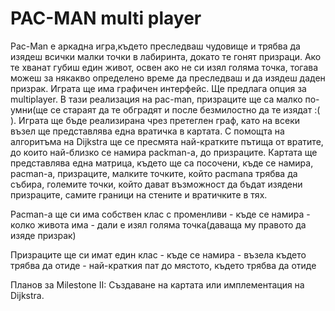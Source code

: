 PAC-MAN multi player
===================


Pac-Man е аркадна игра,където преследваш чудовище и трябва да изядеш всички малки точки  в лабиринта,  докато те гонят призраци. Ако те  хванат губиш един живот, освен ако не си изял голяма точка, тогава можеш за някакво определено време да преследваш и да изядеш даден призрак. Играта ще има графичен интерфейс. Ще предлага опция за multiplayer. В тази реализация на pac-man, призраците ще са малко по-умни(ще се стараят да те обградят и после безмилостно да те изядат :( ). Играта ще бъде реализирана чрез претеглен граф, като на всеки възел ще представлява една вратичка в картата. С помощта на алгоритъма на Dijkstra ще се пресмята най-кратките пътища от вратите, до които най-близко се намира packman-a, до призраците. Картата ще представлява една матрица, където ще са посочени, къде се намира, pacman-a, призраците, малките точките, който pacmana трябва да събира, големите точки, който дават възможност да бъдат изядени призраците, самите граници на стените и вратичките в тях.

Pacman-a ще си има собствен клас с променливи 
	- къде се намира
	- колко живота има
	- дали е изял голяма точка(даваща му правото да изяде призрак)
	
Призраците ще си имат един клас 
	- къде се намира
	- възела където трябва да отиде
	- най-краткия пат до мястото, където трябва да отиде

Планов за Milestone II: Създаване на картата или имплементация на Dijkstra.
